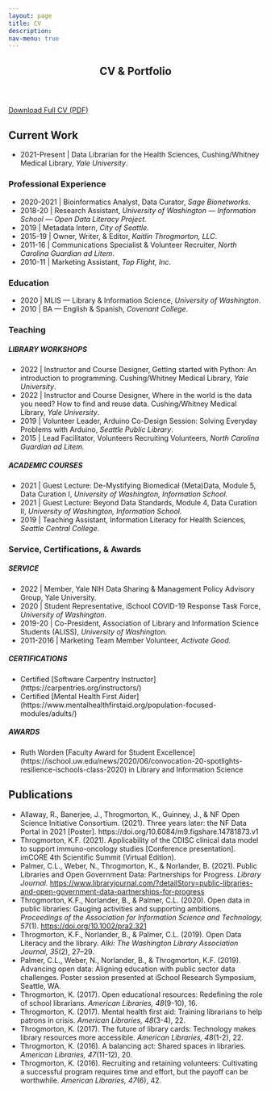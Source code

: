 ```yaml
---
layout: page
title: CV
description: 
nav-menu: true
---
```


<!-- Main -->
<div id="main" class="alt">

<!-- One -->
<section id="one">
	<div class="inner">
		<header class="major">
			<h1>CV & Portfolio</h1>
		</header>
	<p>	<a href="https://www.kaitlinthrogmorton.com/assets/docs/Resume_KaitlinThrogmorton.pdf" class="button icon fa-download">Download Full CV (PDF)</a> </p>
	

<!-- ContentOne -->
<h2 id="ContentOne">Current Work</h2>
		<p><ul>
			<li>2021-Present | Data Librarian for the Health Sciences, Cushing/Whitney Medical Library, <i>Yale University</i>.</li>
		</ul></p>
<div class="row">
	<div class="6u 12u$(small)">
		<h3>Professional Experience</h3>
		<p><ul>
			<li>2020-2021 | Bioinformatics Analyst, Data Curator, <i>Sage Bionetworks</i>.</li>	
			<li>2018-20 | Research Assistant, <i>University of Washington — Information School — Open Data Literacy Project.</i></li>	
			<li>2019 | Metadata Intern, <i>City of Seattle.</i></li>
			<li>2015-19 | Owner, Writer, & Editor, <i>Kaitlin Throgmorton, LLC</i>.</li>
			<li>2011-16 | Communications Specialist & Volunteer Recruiter, <i>North Carolina Guardian ad Litem</i>.</li>
			<li>2010-11 | Marketing Assistant, <i>Top Flight, Inc</i>.</li>
			</ul>
		</p>
	</div>
	<div class="6u 12u$(small)">
		<h3>Education</h3>
		<p><ul>
			<li>2020 | MLIS — Library & Information Science, <i>University of Washington</i>.</li>
    		<li>2010 | BA — English & Spanish, <i>Covenant College</i>.</li>
			</ul>
		</p>
	</div>
</div>

<!-- ContentTwo -->
<div class="row">
	<div class="6u 12u$(small)">
		<h3>Teaching</h3>
		<p>
		<h5>LIBRARY WORKSHOPS</h5>
			<ul>
			<li>2022 | Instructor and Course Designer, Getting started with Python: An introduction to programming. Cushing/Whitney Medical Library, <i>Yale University</i>. 
			<li>2022 | Instructor and Course Designer, Where in the world is the data you need? How to find and reuse data. Cushing/Whitney Medical Library, <i>Yale University</i>.
			<li>2019 | Volunteer Leader, Arduino Co-Design Session: Solving Everyday Problems with Arduino, <i>Seattle Public Library</i>.</li>
			<li>2015 | Lead Facilitator, Volunteers Recruiting Volunteers, <i>North Carolina Guardian ad Litem.</i></li>
			</ul>
		<h5>ACADEMIC COURSES</h5>
			<ul>
			<li>2021 | Guest Lecture: De-Mystifying Biomedical (Meta)Data, Module 5, Data Curation I, <i>University of Washington, Information School.</i></li> 
			<li>2021 | Guest Lecture: Beyond Data Standards, Module 4, Data Curation II, <i>University of Washington, Information School.</i></li> 
			<li>2019 | Teaching Assistant, Information Literacy for Health Sciences, <i>Seattle Central College</i>.</li>
			</ul>
		</p>
	</div>
	<div class="6u$ 12u$(small)">
		<h3>Service, Certifications, & Awards</h3>
		<p>
		<h5>SERVICE</h5>	
		<ul>
			<li>2022 | Member, Yale NIH Data Sharing & Management Policy Advisory Group, </i>Yale University.</i>
			<li>2020 | Student Representative, iSchool COVID-19 Response Task Force, <i>University of Washington.</i></li>
			<li>2019-20 | Co-President, Association of Library and Information Science Students (ALISS), <i>University of Washington.</i></li>
			<li>2011-2016 | Marketing Team Member Volunteer, <i>Activate Good.</i></li>
			</ul>
		<h5>CERTIFICATIONS</h5>	
		<ul>
			<li>Certified [Software Carpentry Instructor](https://carpentries.org/instructors/)</li>
			<li>Certified [Mental Health First Aider](https://www.mentalhealthfirstaid.org/population-focused-modules/adults/)</li>
		</ul>
		<h5>AWARDS</h5>	
		<ul>
			<li>Ruth Worden [Faculty Award for Student Excellence](https://ischool.uw.edu/news/2020/06/convocation-20-spotlights-resilience-ischools-class-2020) in Library and Information Science</li>
		</ul>
		</p>
	</div>
</div>

<!-- ContentThree -->
<h2 id="ContentThree">Publications</h2>
		<p><ul>
			<li>Allaway, R., Banerjee, J., Throgmorton, K., Guinney, J., & NF Open Science Initiative Consortium. (2021). Three years later: the NF Data Portal in 2021 [Poster]. https://doi.org/10.6084/m9.figshare.14781873.v1</li>
			<li>Throgmorton, K.F. (2021). Applicability of the CDISC clinical data model to support immuno-oncology studies [Conference presentation]. imCORE 4th Scientific Summit (Virtual Edition).</li>
			<li>Palmer, C.L., Weber, N., Throgmorton, K., & Norlander, B. (2021). Public Libraries and Open Government Data: Partnerships for Progress. <i>Library Journal.</i> <a href="https://www.libraryjournal.com/?detailStory=public-libraries-and-open-government-data-partnerships-for-progress">https://www.libraryjournal.com/?detailStory=public-libraries-and-open-government-data-partnerships-for-progress</a></li>
			<li>Throgmorton, K.F., Norlander, B., & Palmer, C.L. (2020). Open data in public libraries: Gauging activities and supporting ambitions. <i>Proceedings of the Association for Information Science and Technology, 57</i>(1). <a href="https://doi.org/10.1002/pra2.321">https://doi.org/10.1002/pra2.321</a></li> 
			<li>Throgmorton, K.F., Norlander, B., & Palmer, C.L. (2019). Open Data Literacy and the library. <i>Alki: The Washington Library Association Journal, 35</i>(2), 27–29.</li>
			<li>Palmer, C.L., Weber, N., Norlander, B., & Throgmorton, K.F. (2019). Advancing open data: Aligning education with public sector data challenges. Poster session presented at iSchool Research Symposium, Seattle, WA.</li>
			<li>Throgmorton, K. (2017). Open educational resources: Redefining the role of school librarians. <i>American Libraries, 48</i>(9-10), 16.</li>
			<li>Throgmorton, K. (2017). Mental health first aid: Training librarians to help patrons in crisis. <i>American Libraries, 48</i>(3-4), 22.</li>
			<li>Throgmorton, K. (2017). The future of library cards: Technology makes library resources more accessible. <i>American Libraries, 48</i>(1-2), 22.</li>
			<li>Throgmorton, K. (2016). A balancing act: Shared spaces in libraries. <i>American Libraries, 47</i>(11-12), 20.</li>
			<li>Throgmorton, K. (2016). Recruiting and retaining volunteers: Cultivating a successful program requires time and effort, but the payoff can be worthwhile. <i>American Libraries, 47</i>(6), 42.</li>
		</ul></p>
<p>
<p>
</p>
</p>
